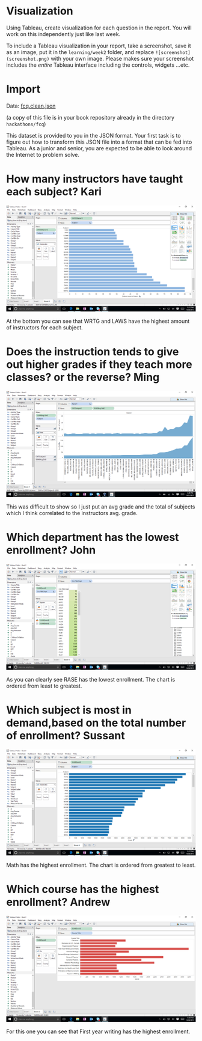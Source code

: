 # Visualization

Using Tableau, create visualization for each question in the report. You will
work on this independently just like last week.

To include a Tableau visualization in your report, take a screenshot, save it as an image,
put it in the `learning/week2` folder, and replace `![screenshot](screenshot.png)`  with
your own image. Please makes sure your screenshot includes the _entire_ Tableau interface
including the controls, widgets ...etc.

# Import

Data: [fcq.clean.json](https://github.com/bigdatahci2015/book/blob/master/hackathons/fcq/fcq.clean.json)

(a copy of this file is in your book repository already in the directory `hackathons/fcq`)

This dataset is provided to you in the JSON format. Your first task is to figure out
how to transform this JSON file into a format that can be fed into Tableau. As
a junior and senior, you are expected to be able to look around the Internet
to problem solve.

# How many instructors have taught each subject? Kari

![screenshot](karifcq.png)

At the bottom you can see that WRTG and LAWS have the highest amount of instructors for each subject.

# Does the instruction tends to give out higher grades if they teach more classes? or the reverse? Ming

![screenshot](Mingfcq1.png)

This was difficult to show so I just put an avg grade and the total of subjects which I think correlated to the instructors avg. grade. 

# Which department has the lowest enrollment? John

![screenshot](johnfcq.png)

As you can clearly see RASE has the lowest enrollment. The chart is ordered from least to greatest.

# Which subject is most in demand,based on the total number of enrollment? Sussant

![screenshot](sussantfcq.png)

Math has the highest enrollment. The chart is ordered from greatest to least.

# Which course has the highest enrollment? Andrew

![screenshot](andrewfcq.png)

For this one you can see that First year writing has the highest enrollment.
